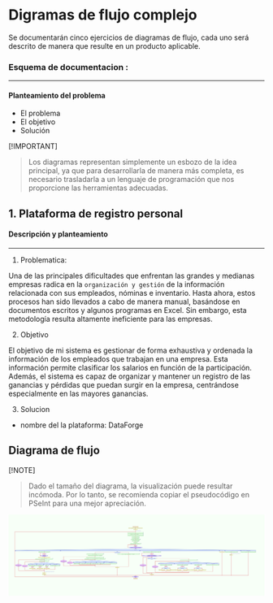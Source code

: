 # Digramas de flujo complejo

Se documentarán cinco ejercicios de diagramas de flujo, cada uno será descrito de manera que resulte en un producto aplicable.

### Esquema de documentacion :

-----------------------------------------------------------------------------------------

#### Planteamiento del problema
* El problema
* El objetivo
* Solución 

[!IMPORTANT]
> Los diagramas representan simplemente un esbozo de la idea principal, ya que para desarrollarla de manera más completa, es necesario trasladarla a un lenguaje de programación que nos proporcione las herramientas adecuadas.

## 1. Plataforma de registro personal

#### Descripción y planteamiento

------------------------------------------------------------------------------------------


1. Problematica: 

Una de las principales dificultades que enfrentan las grandes y medianas empresas radica en la `organización y gestión` de la información relacionada con sus empleados, nóminas e inventario. Hasta ahora, estos procesos han sido llevados a cabo de manera manual, basándose en documentos escritos y algunos programas en Excel. Sin embargo, esta metodología resulta altamente ineficiente para las empresas.

2. Objetivo

El objetivo de mi sistema es gestionar de forma exhaustiva y ordenada la información de los empleados que trabajan en una empresa. Esta información permite clasificar los salarios en función de la participación. Además, el sistema es capaz de organizar y mantener un registro de las ganancias y pérdidas que puedan surgir en la empresa, centrándose especialmente en las mayores ganancias.

3. Solucion

- nombre del la plataforma: DataForge

## Diagrama de flujo


[!NOTE]
> Dado el tamaño del diagrama, la visualización puede resultar incómoda. Por lo tanto, se recomienda copiar el pseudocódigo en PSeInt para una mejor apreciación.

![Ver imagen](/tecnico/2024/abril/01-diagramas-complejos/img/digrama_registro.png)